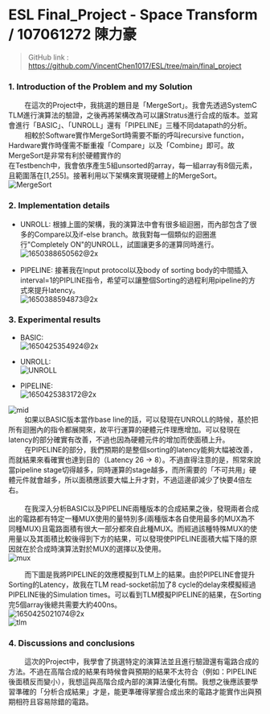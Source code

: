 # ESL Final_Project - Space Transform / 107061272 陳力豪
> GitHub link : https://github.com/VincentChen1017/ESL/tree/main/final_project

### 1. Introduction of the Problem and my Solution
&emsp;&emsp; 在這次的Project中，我挑選的題目是「MergeSort」。我會先透過SystemC TLM進行演算法的驗證，之後再將架構改為可以讓Stratus進行合成的版本。並寫會進行「BASIC」、「UNROLL」還有「PIPELINE」三種不同datapath的分析。<br />
&emsp;&emsp; 相較於Software實作MergeSort時需要不斷的呼叫recursive function，Hardware實作時僅需不斷重複「Compare」以及「Combine」即可。故MergeSort是非常有利於硬體實作的<br />
在Testbench中，我會依序產生5組unsorted的array，每一組array有8個元素，且範圍落在[1,255]。接著利用以下架構來實現硬體上的MergeSort。<br />
![MergeSort](https://user-images.githubusercontent.com/98183102/164136216-82827b2c-8bcc-4cfc-a034-60c920e145e8.jpg)<br />

### 2. Implementation details

- UNROLL:
根據上圖的架構，我的演算法中會有很多組迴圈，而內部包含了很多的Compare以及if-else branch。故我對每一個類似的迴圈進行"Completely ON"的UNROLL，試圖讓更多的運算同時進行。<br />
![1650388650562@2x](https://user-images.githubusercontent.com/98183102/164137580-c927e24e-2ddd-4d26-aefa-ca76cbbf02c7.jpg)<br />


- PIPELINE:
接著我在Input protocol以及body of sorting body的中間插入interval=1的PIPLINE指令，希望可以讓整個Sorting的過程利用pipeline的方式來提升latency。<br />
![1650388594873@2x](https://user-images.githubusercontent.com/98183102/164139418-9dec2e26-2fe5-40ed-9cd9-4c324b5f5e78.jpg)<br />

### 3. Experimental results
- BASIC: <br />
![1650425354924@2x](https://user-images.githubusercontent.com/98183102/164144765-03373cf4-ac09-4c5e-b84c-e0e0b994c1b1.jpg)<br />

- UNROLL:<br />
![UNROLL](https://user-images.githubusercontent.com/98183102/164144814-2998ccd3-db21-4937-b9d7-560a66a9ce37.jpg)<br />

- PIPELINE:<br />
![1650425383172@2x](https://user-images.githubusercontent.com/98183102/164144839-edcc9ff8-4259-48a0-96e7-389adaa2e99f.jpg)<br />

![mid](https://user-images.githubusercontent.com/98183102/164140129-8bd1ce1b-4461-470e-afb3-b6e6f2823b9a.jpg)<br />
&emsp;&emsp; 如果以BASIC版本當作base line的話，可以發現在UNROLL的時候，基於把所有迴圈內的指令都展開來，故平行運算的硬體元件理應增加。可以發現在latency的部分確實有改善，不過也因為硬體元件的增加而使面積上升。<br />
&emsp;&emsp; 在PIPELINE的部分，我們預期的是整個sorting的latency能夠大幅被改善，而就結果來看確實也達到目的（Latency 26 -> 8）。不過直得注意的是，照常來說當pipeline stage切得越多，同時運算的stage越多，而所需要的「不可共用」硬體元件就會越多，所以面積應該要大幅上升才對，不過這邊卻減少了快要4倍左右。<br /><br />
&emsp;&emsp; 在我深入分析BASIC以及PIPELINE兩種版本的合成結果之後，發現兩者合成出的電路都有特定一種MUX使用的量特別多(兩種版本各自使用最多的MUX為不同種MUX)且電路面積有很大一部分都來自此種MUX。而經過該種特殊MUX的使用量以及其面積比較後得到下方的結果，可以發現使PIPELINE面積大幅下降的原因就在於合成時演算法對於MUX的選擇以及使用。<br />
![mux](https://user-images.githubusercontent.com/98183102/164143876-f3849a48-6087-48f7-9f37-aee0c8683d70.jpg)

&emsp;&emsp; 而下圖是我將PIPELINE的效應模擬到TLM上的結果。由於PIPELINE會提升Sorting的Latency，故我在TLM read-socket前加了8 cycle的delay來模擬經過PIPELINE後的Simulation times。可以看到TLM模擬PIPELINE的結果，在Sorting完5個array後總共需要大約400ns。 <br />
![1650425021074@2x](https://user-images.githubusercontent.com/98183102/164144364-c8a69f89-1f5b-46e8-8b57-8303a5e4f532.jpg) <br />
![tlm](https://user-images.githubusercontent.com/98183102/164144391-aa1e6f9f-8947-487c-a432-0cd8fb3562eb.jpg)<br />


### 4. Discussions and conclusions
&emsp;&emsp; 這次的Project中，我學會了挑選特定的演算法並且進行驗證還有電路合成的方法。不過在高階合成的結果有時候會與預期的結果不太符合（例如：PIPELINE後面積反而變小），我想這與高階合成內部的演算法優化有關。我想之後應該要學習準確的「分析合成結果」才是，能更準確得掌握合成出來的電路才能實作出與預期相符且容易除錯的電路。


